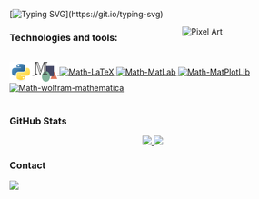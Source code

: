 [![Typing SVG](https://readme-typing-svg.herokuapp.com?font=Fira+Code&pause=1000&center=false&vCenter=false&repeat=true&random=false&width=800&lines=Ol%C3%A1%2C+meu+nome+%C3%A9+Matheus.;Bem-vindo+ao+meu+perfil+do+GitHub.;Sou+estudante+de+F%C3%ADsica,+interessado+em+f%C3%ADsica+te%C3%B3rica,+cosmologia.+Python+e+programa%C3%A7%C3%A3o+matem%C3%A1tica.;Trabalho+com+visualiza%C3%A7%C3%B5es+usando+o+Manim.)](https://git.io/typing-svg)


<img src="https://i.pinimg.com/originals/60/75/0d/60750dbe8cf4d1da3446fbee8c2aeea1.gif" alt="Pixel Art" align="right" width="200">

### Technologies and tools:

<div style="display: inline_block"><br>
  <a href="https://www.python.org" target="_blank">
    <img align="center" alt="Math-Python" height="35" width="40" src="https://raw.githubusercontent.com/devicons/devicon/master/icons/python/python-original.svg">
  </a>
  <a href="https://www.manim.community/" target="_blank">
    <img align="center" alt="Math-Manim" height="35" width="40" src="https://raw.githubusercontent.com/ManimCommunity/manim/d6f066c1318a3d131823926b7a5d31c2aaa48ccb/logo/light/transparent_background.svg">
  </a>
  <a href="https://www.latex-project.org/" target="_blank">
    <img align="center" alt="Math-LaTeX" height="35" width="40" src="https://cdn.jsdelivr.net/gh/devicons/devicon@latest/icons/latex/latex-original.svg">
  </a>
  <a href="https://www.mathworks.com/products/matlab.html" target="_blank">
    <img align="center" alt="Math-MatLab" height="35" width="40" src="https://cdn.jsdelivr.net/gh/devicons/devicon@latest/icons/matlab/matlab-original.svg" />
  </a>
  <a href="https://matplotlib.org/" target="_blank">
    <img align="center" alt="Math-MatPlotLib" height="35" width="40" src="https://cdn.jsdelivr.net/gh/devicons/devicon@latest/icons/matplotlib/matplotlib-original.svg" />
  </a>
  <a href="https://www.wolfram.com/mathematica/" target="_blank">
    <img align="center" alt="Math-wolfram-mathematica" height="35" width="40" src="https://avatars.githubusercontent.com/u/11549616?s=200&v=4">
  </a>
</div><br>

### GitHub Stats

<div align="center" style="display: flex; justify-content: center;">
  <a href="https://github.com/Math221">
    <img height="195px" src="https://github-readme-stats.vercel.app/api?username=Math221&show_icons=true&theme=one_dark_pro&include_all_commits=true&count_private=true"/>
    <img height="195px" src="https://github-readme-stats.vercel.app/api/top-langs/?username=Math221&layout=compact&langs_count=7&theme=one_dark_pro"/>
  </a>
</div>

### Contact

<div> 
 <a href="mailto:matheussoares.ivp@gmail.com"><img src="https://img.shields.io/badge/-Gmail-%23333?style=for-the-badge&logo=gmail&logoColor=white" target="_blank"></a>
</div>
